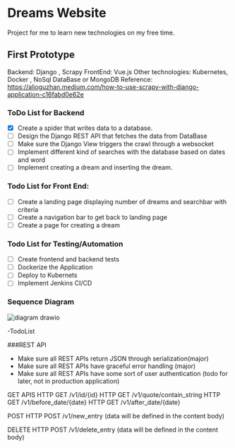# Dreams Website
Project for me to learn new technologies on my free time.

## First Prototype
Backend: Django , Scrapy
FrontEnd: Vue.js
Other technologies: Kubernetes, Docker , NoSql DataBase or MongoDB
Reference: https://alioguzhan.medium.com/how-to-use-scrapy-with-django-application-c16fabd0e62e

### ToDo List for Backend
- [X] Create a spider that writes data to a database.
- [ ] Design the Django REST API that fetches the data from DataBase
- [ ] Make sure the Django View triggers the crawl through a websocket
- [ ] Implement different kind of searches with the database based on dates and word
- [ ] Implement creating a dream and inserting the dream.

### Todo List for Front End:
- [ ]  Create a landing page displaying number of dreams and searchbar with criteria
- [ ]  Create a navigation bar to get back to landing page
- [ ]  Create a page for creating a dream

### Todo List for Testing/Automation
- [ ] Create frontend and backend tests
- [ ] Dockerize the Application 
- [ ] Deploy to Kubernets
- [ ] Implement Jenkins CI/CD

### Sequence Diagram
![diagram drawio](https://user-images.githubusercontent.com/16285362/220694725-2305b60d-89a5-4067-bc3e-b033318c8626.png)

-TodoList

###REST API

* Make sure all REST APIs return JSON through serialization(major)
* Make sure all REST APIs have graceful error handling (major)
* Make sure all REST APIs have some sort of user authentication (todo for later, not in production application)

GET APIS
HTTP GET /v1/id/{id}
HTTP GET /v1/quote/contain_string
HTTP GET /v1/before_date/{date}
HTTP GET /v1/after_date/{date}

POST
HTTP POST /v1/new_entry (data will be defined in the content body)

DELETE
HTTP POST /v1/delete_entry (data will be defined in the content body)



